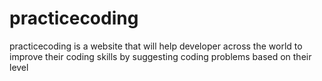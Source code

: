 # practicecoding
practicecoding is a website that will help developer across the world to improve their coding skills by suggesting coding problems based on their level
